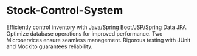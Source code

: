 # Stock-Control-System
 Efficiently control inventory with Java/Spring Boot/JSP/Spring Data JPA. Optimize database operations for improved performance. Two Microservices ensure seamless management. Rigorous testing with JUnit and Mockito guarantees reliability.
